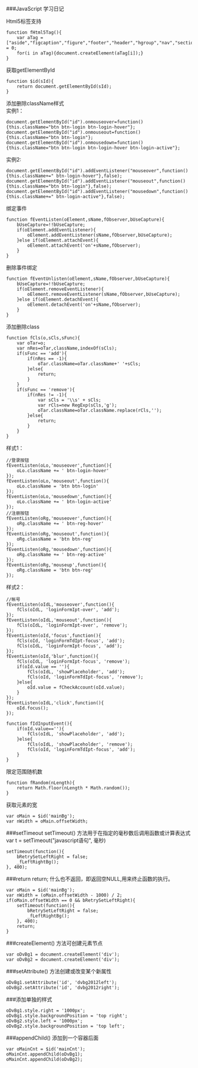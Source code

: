 ###JavaScript 学习日记

Html5标签支持

    function fHtml5Tag(){
        var aTag = ["aside","figcaption","figure","footer","header","hgroup","nav","section"],i = 0;
    	for(i in aTag){document.createElement(aTag[i]);}
    }

获取getElementById

    function $id(sId){
        return document.getElementById(sId);
    }

添加删除className样式     
实例1：

    document.getElementById("id").onmouseover=function(){this.className="btn btn-login btn-login-hover"};
    document.getElementById("id").onmouseout=function(){this.className="btn btn-login"};
    document.getElementById("id").onmousedown=function(){this.className="btn btn-login btn-login-hover btn-login-active"};

实例2:

    document.getElementById("id").addEventListener("mouseover",function(){this.className+=" btn-login-hover"},false);
    document.getElementById("id").addEventListener("mouseout",function(){this.className="btn btn-login"},false);
    document.getElementById("id").addEventListener("mousedown",function(){this.className+=" btn-login-active"},false);

绑定事件

    function fEventListen(oElement,sName,fObserver,bUseCapture){
        bUseCapture=!!bUseCapture;
    	if(oElement.addEventListener){
    		oElement.addEventListener(sName,fObserver,bUseCapture);
    	}else if(oElement.attachEvent){
    		oElement.attachEvent('on'+sName,fObserver);
    	}
    }

删除事件绑定

    function fEventUnlisten(oElement,sName,fObserver,bUseCapture){
        bUseCapture=!!bUseCapture;
    	if(oElement.removeEventListener){
    		oElement.removeEventListener(sName,fObserver,bUseCapture);
    	}else if(oElement.detachEvent){
    		oElement.detachEvent('on'+sName,fObserver);
    	}
    }

添加删除class

    function fCls(o,sCls,sFunc){
        var oTar=o;
    	var nRes=oTar,className,indexOf(sCls);
    	if(sFunc == 'add'){
    		if(nRes == -1){
    			oTar.className=oTar.className+' '+sCls;
    		}else{
    			return;
    		}
    	}
    	if(sFunc == 'remove'){
    		if(nRes != -1){
    			var sCls = '\\s' + sCls;
    			var rCls=new RegExp(sCls,'g');
    			oTar.className=oTar.className.replace(rCls,'');
    		}else{
    			return;
    		}
    	}
    }

样式1：

    //登录按钮
	fEventListen(oLo,'mouseover',function(){
		oLo.className += ' btn-login-hover'
	});
	fEventListen(oLo,'mouseout',function(){
		oLo.className = 'btn btn-login'
	});
	fEventListen(oLo,'mousedown',function(){
		oLo.className += ' btn-login-active'
	});
	//注册按钮
	fEventListen(oRg,'mouseover',function(){
		oRg.className += ' btn-reg-hover'
	});
	fEventListen(oRg,'mouseout',function(){
		oRg.className = 'btn btn-reg'
	});
	fEventListen(oRg,'mousedown',function(){
		oRg.className += ' btn-reg-active'
	});
	fEventListen(oRg,'mouseup',function(){
		oRg.className = 'btn btn-reg'
	});

样式2：

	//帐号
	fEventListen(oIdL,'mouseover',function(){
		fCls(oIdL, 'loginFormIpt-over', 'add');
	});
	fEventListen(oIdL,'mouseout',function(){
		fCls(oIdL, 'loginFormIpt-over', 'remove');
	});
	fEventListen(oId,'focus',function(){
		fCls(oId, 'loginFormTdIpt-focus', 'add');
		fCls(oIdL, 'loginFormIpt-focus', 'add');
	});
	fEventListen(oId,'blur',function(){
		fCls(oIdL, 'loginFormIpt-focus', 'remove');	
		if(oId.value == ''){
			fCls(oIdL, 'showPlaceholder', 'add');
			fCls(oId, 'loginFormTdIpt-focus', 'remove');
		}else{
			oId.value = fCheckAccount(oId.value);
		}
	});
	fEventListen(oIdL,'click',function(){
		oId.focus();
	});

	function fIdInputEvent(){
		if(oId.value==''){
			fCls(oIdL, 'showPlaceholder', 'add');
		}else{
			fCls(oIdL, 'showPlaceholder', 'remove');
			fCls(oId, 'loginFormTdIpt-focus', 'add');
		}
	}

限定范围随机数

	function fRandom(nLength){
		return Math.floor(nLength * Math.random());
	}

获取元素的宽

	var oMain = $id('mainBg');
	var nWidth = oMain.offsetWidth;

###setTimeout
setTimeout() 方法用于在指定的毫秒数后调用函数或计算表达式     
var t = setTimeout("javascript语句", 毫秒)

	setTimeout(function(){
		bRetrySetLeftRight = false;
		_fLeftRightBg();
	}, 400);

###return
return; 什么也不返回，即返回空NULL,用来终止函数的执行。

	var oMain = $id('mainBg');
	var nWidth = (oMain.offsetWidth - 1000) / 2;
	if(oMain.offsetWidth == 0 && bRetrySetLeftRight){
		setTimeout(function(){
			bRetrySetLeftRight = false;
			_fLeftRightBg();
		}, 400);
		return;
	}

###createElement() 方法可创建元素节点

	var oDvBg1 = document.createElement('div');
	var oDvBg2 = document.createElement('div');

###setAttribute() 方法创建或改变某个新属性

	oDvBg1.setAttribute('id', 'dvbg2012left');
	oDvBg2.setAttribute('id', 'dvbg2012right');

###添加单独的样式

	oDvBg1.style.right = '1000px';
	oDvBg1.style.backgroundPosition = 'top right';
	oDvBg2.style.left = '1000px';
	oDvBg2.style.backgroundPosition = 'top left';

###appendChild() 添加到一个容器后面

	var oMainCnt = $id('mainCnt');
	oMainCnt.appendChild(oDvBg1);
	oMainCnt.appendChild(oDvBg2);
